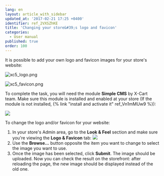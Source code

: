 ```yaml
---
lang: en
layout: article_with_sidebar
updated_at: '2017-02-21 17:25 +0400'
identifier: ref_2VXSZhKE
title: 'Changing your store&#39;s logo and favicon'
categories:
  - User manual
published: true
order: 100
---
```



It is possible to add your own logo and favicon images for your store's website:

![xc5_logo.png]({{site.baseurl}}/attachments/ref_2VXSZhKE/xc5_logo.png)

![xc5_favicon.png]({{site.baseurl}}/attachments/ref_2VXSZhKE/xc5_favicon.png)


To complete the task, you will need the module **Simple CMS** by X-Cart team. Make sure this module is installed and enabled at your store (If the module is not installed, {% link "install and activate it" ref_Vn1mMUw9 %}):

![]({{site.baseurl}}/attachments/6389815/7602608.png)

To change the logo and/or favicon for your website:

1.  In your store's Admin area, go to the **Look & Feel** section and make sure you're viewing the **Logo & Favicon** tab:
    ![]({{site.baseurl}}/attachments/6389815/8716522.png)
2.  Use the **Browse...** button opposite the item you want to change to select the image you want to use.
3.  Once the image has been selected, click **Submit**.
    The image should be uploaded. Now you can check the result on the storefront: after reloading the page, the new image should be displayed instead of the old one.
